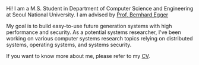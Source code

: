 Hi! I am a M.S. Student in Department of Computer Science and Engineering at Seoul National University.
I am advised by [Prof. Bernhard Egger](https://csap.snu.ac.kr/bernhard)

My goal is to build easy-to-use future generation systems with high performance and security.
As a potential systems researcher, I've been working on various computer systems research topics relying on distributed systems, operating systems, and systems security.

If you want to know more about me, please refer to my [CV](assets/cv.pdf).
